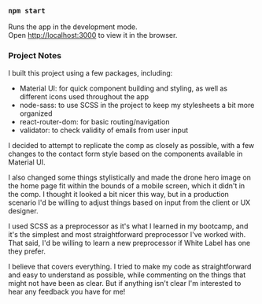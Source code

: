 ### `npm start`

Runs the app in the development mode.\
Open [http://localhost:3000](http://localhost:3000) to view it in the browser.

### Project Notes

I built this project using a few packages, including:
* Material UI: for quick component building and styling, as well as different icons used throughout the app
* node-sass: to use SCSS in the project to keep my stylesheets a bit more organized
* react-router-dom: for basic routing/navigation
* validator: to check validity of emails from user input

I decided to attempt to replicate the comp as closely as possible, with a few changes to the contact form style based on the components available in Material UI.

I also changed some things stylistically and made the drone hero image on the home page fit within the bounds of a mobile screen, which it didn't in the comp. I thought it looked a bit nicer this way, but in a production scenario I'd be willing to adjust things based on input from the client or UX designer.

I used SCSS as a preprocessor as it's what I learned in my bootcamp, and it's the simplest and most straightforward preprocessor I've worked with. That said, I'd be willing to learn a new preprocessor if White Label has one they prefer.

I believe that covers everything. I tried to make my code as straightforward and easy to understand as possible, while commenting on the things that might not have been as clear. But if anything isn't clear I'm interested to hear any feedback you have for me!
